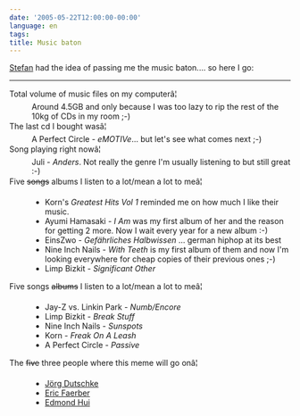 ```yaml
---
date: '2005-05-22T12:00:00-00:00'
language: en
tags:
title: Music baton
---
```



<a href="http://www.leftontheweb.com/archive/2005/05/21/music_was_my_first_love_and_it">Stefan</a> had the idea of passing me the music baton.... so here I go:

-------------------------------



<dl>

<dt>Total volume of music files on my computerâ¦</dt>

<dd>Around 4.5GB and only because I was too lazy to rip the rest of the 10kg of CDs in my room ;-)</dd>

<dt>The last cd I bought wasâ¦</dt>

<dd>A Perfect Circle - <cite>eMOTIVe</cite>... but let's see what comes next ;-)</dd>

<dt>Song playing right nowâ¦</dt>

<dd>Juli - <cite>Anders</cite>. Not really the genre I'm usually listening to but still great :-)</dd>

<dt>Five <s>songs</s> albums I listen to a lot/mean a lot to meâ¦</dt>

<dd><ul>

<li>Korn's <cite>Greatest Hits Vol 1</cite> reminded me on how much I like their music.</li>

<li>Ayumi Hamasaki - <cite>I Am</cite> was my first album of her and the reason for getting 2 more. Now I wait every year for a new album :-)</li>

<li>EinsZwo - <cite>Gefährliches Halbwissen</cite> ... german hiphop at its best</li>

<li>Nine Inch Nails - <cite>With Teeth</cite> is my first album of them and now I'm looking everywhere for cheap copies of their previous ones ;-)</li>

<li>Limp Bizkit - <cite>Significant Other</cite></li>

</ul></dd>

<dt>Five songs <s>albums</s> I listen to a lot/mean a lot to meâ¦</dt>

<dd><ul>

<li>Jay-Z vs. Linkin Park - <cite>Numb/Encore</cite></li>

<li>Limp Bizkit - <cite>Break Stuff</cite></li>

<li>Nine Inch Nails - <cite>Sunspots</cite></li>

<li>Korn - <cite>Freak On A Leash</cite></li>

<li>A Perfect Circle - <cite>Passive</cite></li>

</ul></dd>

<dt>The <s>five</s> three people where this meme will go onâ¦</dt>

<dd><ul>

<li><a href="http://www.themenmixer.de">Jörg Dutschke</a></li>

<li><a href="http://blog.best-dev.com/">Eric Faerber</a></li>

<li><a href="http://edmondhui.homeip.net/blog">Edmond Hui</a></li>

</ul></dd>

</dl>